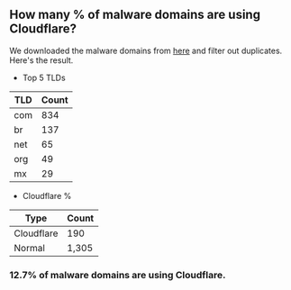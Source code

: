 ## How many % of malware domains are using Cloudflare?


We downloaded the malware domains from [here](https://urlhaus.abuse.ch) and filter out duplicates.
Here's the result.


[//]: # (start replacement)


- Top 5 TLDs

| TLD | Count |
| --- | --- |
| com | 834 |
| br | 137 |
| net | 65 |
| org | 49 |
| mx | 29 |


- Cloudflare %

| Type | Count |
| --- | --- |
| Cloudflare | 190 |
| Normal | 1,305 |


### 12.7% of malware domains are using Cloudflare.
